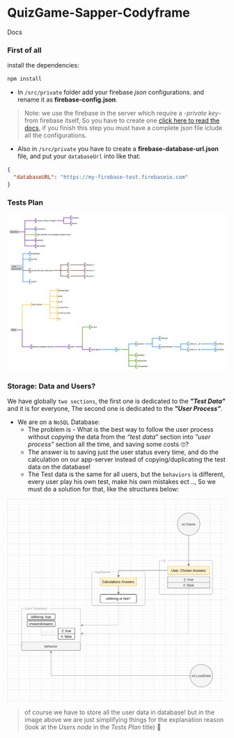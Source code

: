 # QuizGame-Sapper-Codyframe

Docs

### First of all

install the dependencies:

```bash
npm install
```

- In `/src/private` folder add your firebase _json_ configurations. and rename it as **firebase-config.json**.

> Note: we use the firebase in the server which require a *-private key-* from firebase itself, So you have to create one [click here to read the docs](https://firebase.google.com/docs/admin/setup#initialize-sdk), if you finish this step you must have a complete json file iclude all the configurations.

- Also in `/src/private` you have to create a **firebase-database-url.json** file, and put your `databaseUrl` into like that:

```json
{
  "databaseURL": "https://my-firebase-test.firebaseio.com"
}
```

### Tests Plan

<img src='./docs/testplan.svg' alert='svg tests plan'/>

### Storage: Data and Users?
We have globally `two sections`, the first one is dedicated to the ***"Test Data"*** and it is for everyone, The second one is dedicated to the ***"User Process"***.

* We are on a `NoSQL` Database:
  - The problem is - What is the best way to follow the user process without *copying* the data from the *“test data”* section into *"user process"* section all the time, and saving some costs 🙄?
  - The answer is to saving just the user status every time, and do the calculation on our app-server instead of copying/duplicating the test data on the database!
  - The Test data is the same for all users, but the `behaviors` is different, every user play his own test, make his own mistakes ect .., So we must do a solution for that,  like the structures below:

<img src='./docs/how data stored and loaded (user).jpg' alert='how the data stored and loaded for the user image'/>

> of course we have to store all the user data in database! but in the image above we are just simplifying things for the explanation reason (look at the *Users node* in the *Tests Plan* title) 🥑
